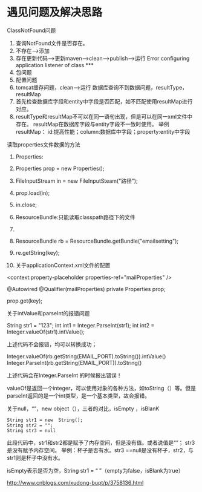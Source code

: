 # 遇见问题及解决思路
ClassNotFound问题
1. 查询NotFound文件是否存在。
2. 不存在-->添加
3. 存在更新代码-->更新maven-->clean-->publish-->运行
Error configuring application listener of class ***
1. 包问题
2. 配置问题
3. tomcat缓存问题，clean-->运行
数据库查询不到数据问题，resultType，resultMap
1. 首先检查数据库字段和entity中字段是否匹配，如不匹配使用resultMap进行对应。
2. resultType和resultMap不可以在同一语句出现，但是可以在同一xml文件中存在。
resultMap在数据库字段与entity字段不一致时使用。
举例resultMap：
id:提高性能；column:数据库中字段；property:entity中字段
<resultMap id="BaseResultMap" type="com.shop.dao.entity.User">
<id column="USER_ID" property="userId" jdbcType="CHAR" />
<result column="USER_NAME" property="userName" jdbcType="VARCHAR" />
<result column="NICK_NAME" property="nickName" jdbcType="OTHER" />
</resultMap>

读取properties文件数据的方法
1. Properties:

1. Properties prop = new Properties();
1. FileInputStream in = new FileInputSteam("路径");
1. prop.load(in);
1. in.close;

2. ResourceBundle:只能读取classpath路径下的文件

2. 
2. ResourceBundle rb = ResourceBundle.getBundle("emailsetting");
2. re.getString(key);

3. 关于applicationContext.xml文件的配置

<bean id="mailProperties"
class="org.springframework.beans.factory.config.PropertiesFactoryBean">
<property name="location" value="classpath:mail.properties" />
<property name="fileEncoding" value="UTF-8" />
</bean>

<context:property-placeholder properties-ref="mailProperties" />

@Autowired
@Qualifier(mailProperties)
private Properties prop;

prop.get(key);

关于intValue和parseInt的报错问题

String str1 = "123";
int int1 = Integer.ParseInt(str1);
int int2 = Integer.valueOf(str1).intValue();

上述代码不会报错，均可以转换成功；

Integer.valueOf(rb.getString(EMAIL_PORT).toString()).intValue()
Integer.ParseInt(rb.getString(EMAIL_PORT)).toString()

上述代码会在Integer.ParseInt 的时候报出错误！

valueOf是返回一个integer，可以使用对象的各种方法，如toString（）等。但是parseInt返回的是一个int类型，是一个基本类型，故会报错。

关于null，“”，new object（），三者的对比，isEmpty ，isBlanK

```
String str1 = new  String();
String str2 = "";
String str3 = null
```

此段代码中，str1和str2都是赋予了内存空间，但是没有值。或者说值是“”；
str3是没有赋予内存空间。
举例：杯子是否有水。str3  ==null是没有杯子，str2，与str1则是杯子中没有水。

isEmpty表示是否为空，String str1 = “  ”（empty为false，isBlank为true）

http://www.cnblogs.com/xudong-bupt/p/3758136.html